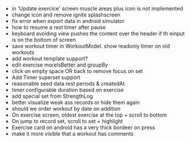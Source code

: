 - in 'Update exercice' screen muscle areas plus icon is not implemented
- change icon and remove ignite splashscreen
- fix error when export data in android simulator
- how to resume a rest timer after pause
- keyboard avoiding view pushes the content over the header if th einput is on the bottom of screen
- save workout timer in WorkoutModel. show readonly timer on old workouts
- add workout template support?
- edit exercise moreIsBetter and groupBy
- click on empty space OR back to remove focus on set
- Add Timer superset support
- reasonable seed data rest periods & createdAt
- timer configurable duration based on exercise
- add special set from StrengthLog
- better visualize weak ass records or hide them again
- should we order workout by date on addition
- On exercise screen, oldest exercise at the top + scroll to bottom
- On jump to record set, scroll to set + highlight
- Exercise card on android has a very thick bordeer on press
- make it more visible that a workout has comments
